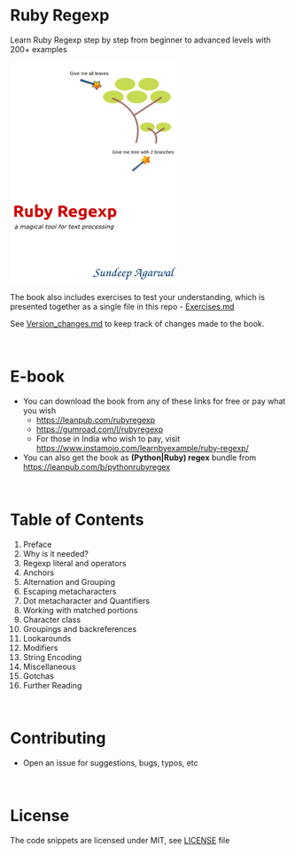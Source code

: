 # Ruby Regexp

Learn Ruby Regexp step by step from beginner to advanced levels with 200+ examples

<p align="left">
    <a href="https://leanpub.com/rubyregexp"><img src="./images/Ruby_regexp.png" width="300px" height="400px" /></a>
</p>

The book also includes exercises to test your understanding, which is presented together
as a single file in this repo - [Exercises.md](./exercises/Exercises.md)

See [Version_changes.md](./Version_changes.md) to keep track of changes made to the book.

<br>

# E-book


* You can download the book from any of these links for free or pay what you wish
    * https://leanpub.com/rubyregexp
    * https://gumroad.com/l/rubyregexp
    * For those in India who wish to pay, visit https://www.instamojo.com/learnbyexample/ruby-regexp/
* You can also get the book as **(Python|Ruby) regex** bundle from https://leanpub.com/b/pythonrubyregex

<br>

# Table of Contents

1. Preface
2. Why is it needed?
3. Regexp literal and operators
4. Anchors
5. Alternation and Grouping
6. Escaping metacharacters
7. Dot metacharacter and Quantifiers
8. Working with matched portions
9. Character class
10. Groupings and backreferences
11. Lookarounds
12. Modifiers
13. String Encoding
14. Miscellaneous
15. Gotchas
16. Further Reading

<br>

# Contributing

* Open an issue for suggestions, bugs, typos, etc

<br>

# License

The code snippets are licensed under MIT, see [LICENSE](./LICENSE) file

